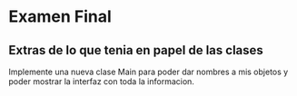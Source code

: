 # Examen Final

## Extras de lo que tenia en papel de las clases
Implemente una nueva clase Main para poder dar nombres a mis objetos y poder mostrar la interfaz con toda la informacion.
###